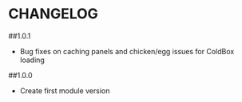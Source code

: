 CHANGELOG
=========

##1.0.1
* Bug fixes on caching panels and chicken/egg issues for ColdBox loading

##1.0.0
* Create first module version